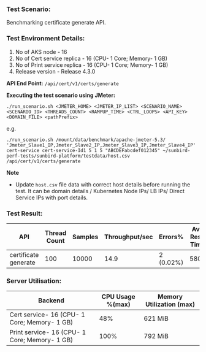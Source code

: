 ### Test Scenario:

Benchmarking certificate generate API.

### Test Environment Details:
1. No of AKS node - 16
2. No of Cert service replica - 16 (CPU- 1 Core; Memory- 1 GB)
3. No of Print service replica - 16 (CPU- 1 Core; Memory- 1 GB)
4. Release version - Release 4.3.0


**API End Point:** 
`/api/cert/v1/certs/generate`

**Executing the test scenario using JMeter:**

```./run_scenario.sh <JMETER_HOME> <JMETER_IP_LIST> <SCENARIO_NAME> <SCENARIO_ID> <THREADS_COUNT> <RAMPUP_TIME> <CTRL_LOOPS> <API_KEY> <DOMAIN_FILE> <pathPrefix>```

e.g.

```./run_scenario.sh /mount/data/benchmark/apache-jmeter-5.3/ 'Jmeter_Slave1_IP,Jmeter_Slave2_IP,Jmeter_Slave3_IP,Jmeter_Slave4_IP' cert-service cert-service-Id1 5 1 5 "ABCDEFabcdef012345" ~/sunbird-perf-tests/sunbird-platform/testdata/host.csv /api/cert/v1/certs/generate```

**Note**
- Update `host.csv` file data with correct host details before running the test. It can be domain details / Kubernetes Node IPs/ LB IPs/ Direct Service IPs with port details.

### Test Result:


| API           | Thread Count  | Samples  | Throughput/sec  | Errors%   |Avg Resp Time  |   95th pct  |  99th pct   |
| ------------- | ------------- | -------- | --------- | --------------- |---------------|-------------|-------------|
|   certificate generate |   100        |  10000  |14.9 |     2 (0.02%)    |  5808          |  13457.65       |  19936.83       |

### Server Utilisation: 
| Backend          | CPU Usage %(max) | Memory Utilization (max) |
| ------------- | ------------- |------------- |
|Cert service- 16 (CPU- 1 Core; Memory- 1 GB)|48%|621 MiB|
|Print service- 16 (CPU- 1 Core; Memory- 1 GB)|100%|792 MiB  |
